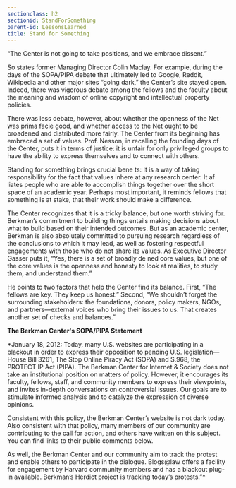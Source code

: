 ```yaml
---
sectionclass: h2
sectionid: StandForSomething
parent-id: LessonsLearned
title: Stand for Something
---
```

“The Center is not going to take positions, and we embrace dissent.”

So states former Managing Director Colin Maclay. For example, during the days of the SOPA/PIPA debate that ultimately led to Google, Reddit, Wikipedia and other major sites “going dark,” the Center’s site stayed open. Indeed, there was vigorous debate among the fellows and the faculty about the meaning and wisdom of online copyright and intellectual property policies.

There was less debate, however, about whether the openness of the Net was prima facie good, and whether access to the Net ought to be broadened and distributed more fairly. The Center from its beginning has embraced a set of values. Prof. Nesson, in recalling the founding days of the Center, puts it in terms of justice: it is unfair for only privileged groups to have the ability to express themselves and to connect with others.

Standing for something brings crucial bene ts: It is a way of taking responsibility for the fact that values inhere at any research center. It af liates people who are able to accomplish things together over the short space of an academic year. Perhaps most important, it reminds fellows that something is at stake, that their work should make a difference.

The Center recognizes that it is a tricky balance, but one worth striving for. Berkman’s commitment to building things entails making decisions about what to build based on their intended outcomes. But as an academic center, Berkman is also absolutely committed to pursuing research regardless of the conclusions to which it may lead, as well as fostering respectful engagements with those who do not share its values. As Executive Director Gasser puts it, “Yes, there is a set of broadly de ned core values, but one of the core values is the openness and honesty to look at realities, to study them, and understand them.”

He points to two factors that help the Center find its balance. First, “The fellows are key. They keep us honest.” Second, “We shouldn’t forget the surrounding stakeholders: the foundations, donors, policy makers, NGOs, and partners—external voices who bring their issues to us. That creates another set of checks and balances.”

**The Berkman Center's SOPA/PIPA Statement**

*January 18, 2012: Today, many U.S. websites are participating in a blackout in order to express their opposition to pending U.S. legislation—House Bill 3261, The Stop Online Piracy Act (SOPA) and S.968, the PROTECT IP Act (PIPA).
The Berkman Center for Internet & Society does not take an institutional position on matters of policy. However, it encourages its faculty, fellows, staff, and community members to express their viewpoints, and invites in-depth conversations on controversial issues. Our goals are to stimulate informed analysis and to catalyze the expression of diverse opinions.

Consistent with this policy, the Berkman Center’s website is not dark today. Also consistent with that policy, many members of our community are contributing to the call for action, and others have written on this subject. You can find links to their public comments below.

As well, the Berkman Center and our community aim to track the protest and enable others to participate in the dialogue. Blogs@law offers a facility for engagement by Harvard community members and has a blackout plug-in available. Berkman’s Herdict project is tracking today’s protests.”*
